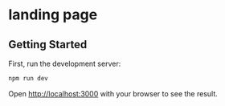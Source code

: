 # landing page

## Getting Started
First, run the development server:

```bash
npm run dev
```

Open [http://localhost:3000](http://localhost:3000) with your browser to see the result.
